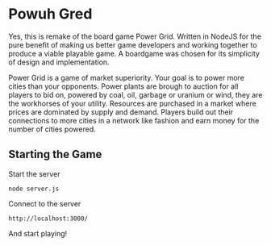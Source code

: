 Powuh Gred
===========

Yes, this is remake of the board game Power Grid. Written in NodeJS for the pure
benefit of making us better game developers and working together to produce a
viable playable game. A boardgame was chosen for its simplicity of design and
implementation.

Power Grid is a game of market superiority. Your goal is to power more cities
than your opponents. Power plants are brough to auction for all players to bid
on, powered by coal, oil, garbage or uranium or wind, they are the workhorses of
your utility.  Resources are purchased in a market where prices are dominated by
supply and demand.  Players build out their connections to more cities in a
network like fashion and earn money for the number of cities powered.

Starting the Game
-----------------

Start the server

	node server.js
	
Connect to the server

	http://localhost:3000/
	
And start playing!	
	
